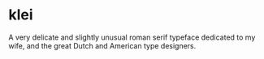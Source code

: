 # klei
A very delicate and slightly unusual roman serif typeface dedicated to my wife, and the great Dutch and American type designers.

